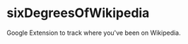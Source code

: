 sixDegreesOfWikipedia
=====================

Google Extension to track where you've been on Wikipedia.